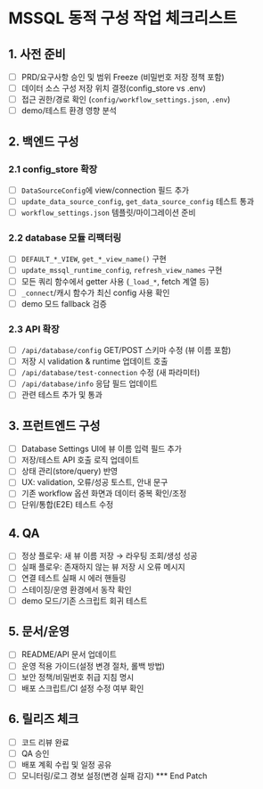 # MSSQL 동적 구성 작업 체크리스트

## 1. 사전 준비
- [ ] PRD/요구사항 승인 및 범위 Freeze (비밀번호 저장 정책 포함)
- [ ] 데이터 소스 구성 저장 위치 결정(config_store vs .env)
- [ ] 접근 권한/경로 확인 (`config/workflow_settings.json`, `.env`)
- [ ] demo/테스트 환경 영향 분석

## 2. 백엔드 구성
### 2.1 config_store 확장
- [ ] `DataSourceConfig`에 view/connection 필드 추가
- [ ] `update_data_source_config`, `get_data_source_config` 테스트 통과
- [ ] `workflow_settings.json` 템플릿/마이그레이션 준비

### 2.2 database 모듈 리팩터링
- [ ] `DEFAULT_*_VIEW`, `get_*_view_name()` 구현
- [ ] `update_mssql_runtime_config`, `refresh_view_names` 구현
- [ ] 모든 쿼리 함수에서 getter 사용 (`_load_*`, fetch 계열 등)
- [ ] `_connect`/캐시 함수가 최신 config 사용 확인
- [ ] demo 모드 fallback 검증

### 2.3 API 확장
- [ ] `/api/database/config` GET/POST 스키마 수정 (뷰 이름 포함)
- [ ] 저장 시 validation & runtime 업데이트 호출
- [ ] `/api/database/test-connection` 수정 (새 파라미터)
- [ ] `/api/database/info` 응답 필드 업데이트
- [ ] 관련 테스트 추가 및 통과

## 3. 프런트엔드 구성
- [ ] Database Settings UI에 뷰 이름 입력 필드 추가
- [ ] 저장/테스트 API 호출 로직 업데이트
- [ ] 상태 관리(store/query) 반영
- [ ] UX: validation, 오류/성공 토스트, 안내 문구
- [ ] 기존 workflow 옵션 화면과 데이터 중복 확인/조정
- [ ] 단위/통합(E2E) 테스트 수정

## 4. QA
- [ ] 정상 플로우: 새 뷰 이름 저장 → 라우팅 조회/생성 성공
- [ ] 실패 플로우: 존재하지 않는 뷰 저장 시 오류 메시지
- [ ] 연결 테스트 실패 시 에러 핸들링
- [ ] 스테이징/운영 환경에서 동작 확인
- [ ] demo 모드/기존 스크립트 회귀 테스트

## 5. 문서/운영
- [ ] README/API 문서 업데이트
- [ ] 운영 적용 가이드(설정 변경 절차, 롤백 방법)
- [ ] 보안 정책/비밀번호 취급 지침 명시
- [ ] 배포 스크립트/CI 설정 수정 여부 확인

## 6. 릴리즈 체크
- [ ] 코드 리뷰 완료
- [ ] QA 승인
- [ ] 배포 계획 수립 및 일정 공유
- [ ] 모니터링/로그 경보 설정(변경 실패 감지)
*** End Patch
